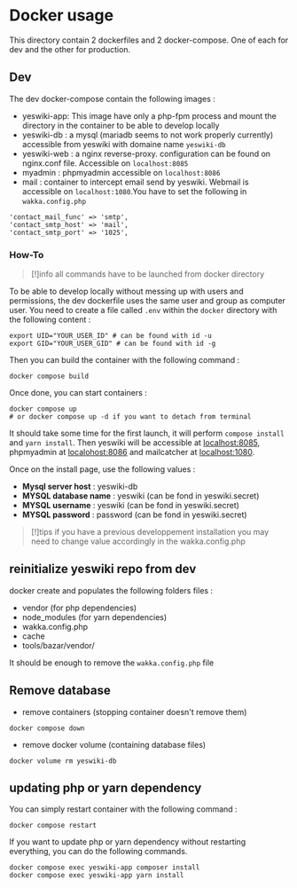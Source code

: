 # Docker usage

This directory contain 2 dockerfiles and 2 docker-compose. One of each for dev and the other for production.

## Dev

The dev docker-compose contain the following images : 

 - yeswiki-app: This image have only a php-fpm process and mount the directory in the container to be able to develop locally
 - yeswiki-db : a mysql (mariadb seems to not work properly currently) accessible from yeswiki with domaine name `yeswiki-db`
 - yeswiki-web : a nginx reverse-proxy. configuration can be found on nginx.conf file. Accessible on `localhost:8085`
 - myadmin : phpmyadmin accessible on `localhost:8086`
 - mail : container to intercept email send by yeswiki. Webmail is accessible on `localhost:1080`.You have to set the following in `wakka.config.php`
 ```
'contact_mail_func' => 'smtp',
'contact_smtp_host' => 'mail',
'contact_smtp_port' => '1025',
 ```
### How-To

> [!]info
> all commands have to be launched from docker directory

To be able to develop locally without messing up with users and permissions, the dev dockerfile uses the same user and group as computer user.
You need to create a file called `.env` within the `docker` directory with the following content : 
```
export UID="YOUR_USER_ID" # can be found with id -u
export GID="YOUR_USER_GID" # can be found with id -g
```

Then you can build the container with the following command : 
```
docker compose build
```

Once done, you can start containers : 
```
docker compose up
# or docker compose up -d if you want to detach from terminal
```

It should take some time for the first launch, it will perform `compose install` and `yarn install`.
Then yeswiki will be accessible at [localhost:8085](http://localhost:8085),
 phpmyadmin at [localohost:8086](http://localhost:8086) and mailcatcher at [localhost:1080](http://localhost:1080).

Once on the install page, use the following values : 

- **Mysql server host** : yeswiki-db
- **MYSQL database name** : yeswiki (can be fond in yeswiki.secret)
- **MYSQL username** : yeswiki (can be fond in yeswiki.secret)
- **MYSQL password** : password (can be fond in yeswiki.secret)

> [!]tips
> if you have a previous developpement installation you may need to change value accordingly in the wakka.config.php

## reinitialize yeswiki repo from dev

docker create and populates the following folders files :

- vendor (for php dependencies)
- node_modules (for yarn dependencies)
- wakka.config.php
- cache
- tools/bazar/vendor/

It should be enough to remove the `wakka.config.php` file

## Remove database

- remove containers (stopping container doesn't remove them)
```
docker compose down 
```
- remove docker volume (containing database files)
```
docker volume rm yeswiki-db
```

## updating php or yarn dependency

You can simply restart container with the following command : 
```
docker compose restart
```

If you want to update php or yarn dependency without restarting everything, you can do the following commands.
```
docker compose exec yeswiki-app composer install
docker compose exec yeswiki-app yarn install
```
